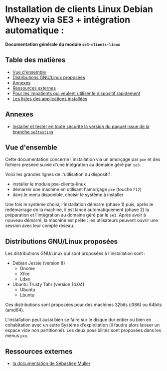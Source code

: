 # Installation de clients Linux Debian Wheezy via SE3 + intégration automatique :

**Documentation générale du module `se3-clients-linux`**

## Table des matières

* [Vue d'ensemble](#vue-densemble)
* [Distributions GNU/Linux proposées](#distributions-gnulinux-proposées)
* [Annexes](#annexes)
* [Ressources externes](#ressources-externes)
* [Pour les impatients qui veulent utiliser le dispositif rapidement]()
* [Les listes des applications installées]()


## Annexes

* [Installer et tester en toute sécurité la version du paquet issue de la branche `se3testing`]()


## Vue d'ensemble

Cette documentation concerne l'installation via un amorçage par `pxe` et des fichiers preseed suivie d'une intégration au domaine géré par `se3`.

Voici les grandes lignes de l'utilisation du dispositif :

* installer le module pxe-clients-linux
* démarrer une machine en utilisant l'amorçage `pxe` (touche `F12`)
* dans le menu disponible, choisir le système à installer

Une fois le système choisi, l'installation démarre (phase 1) puis, après le redémarrage de la machine, il est lancé automatiquement (phase 2) la préparation et l'intégration au domaine géré par le `se3`. Après avoir à nouveau démarré, la machine est prête : les utlisateurs peuvent ouvrir une session avec leur compte réseau.


## Distributions GNU/Linux proposées

Les distributions GNU/Linux qui sont proposées à l'installation sont :

* Debian Jessie (version 8)
    * Gnome
    * Xfce
    * Ldxe
* Ubuntu Trusty Tahr (version 14.04)
    * Ubuntu
    * Lbuntu

Ces distributions sont proposées pour des machines 32bits (i386) ou 64bits (amd64).

L'installation peut aussi bien se faire sur le disque dur entier ou bien en cohabitation avec un autre Système d'exploitation (il faudra alors laisser un espace vide non partitionné). Les deux possibilités sont proposées dans les menus `pxe`.


## Ressources externes

* [la documentation de Sébastien Muller](http://www-annexe.ac-rouen.fr/productions/tice/SE3_install_wheezy_pxe_web_gen_web/co/SE3_install_wheezy_pxe_web.html)

